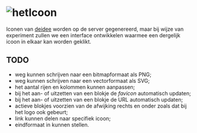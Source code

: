 # ![hetIcoon](https://deidee.com/logo?str=hetIcoon)

Iconen van [deidee](https://deidee.nl/) worden op de server gegenereerd, maar bij wijze van experiment zullen we een interface ontwikkelen waarmee een dergelijk icoon in elkaar kan worden geklikt.

## TODO

- weg kunnen schrijven naar een bitmapformaat als PNG;
- weg kunnen schrijven naar een vectorformaat als SVG;
- het aantal rijen en kolommen kunnen aanpassen;
- bij het aan- of uitzetten van een blokje de _favicon_ automatisch updaten;
- bij het aan- of uitzetten van een blokje de URL automatisch updaten;
- actieve blokjes voorzien van de afwijking rechts en onder zoals dat bij het logo ook gebeurt;
- link kunnen delen naar specifiek icoon;
- eindformaat in kunnen stellen.

